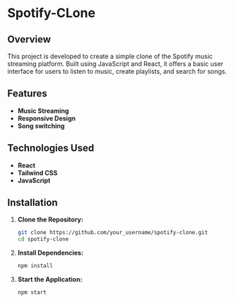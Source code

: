 # Spotify-CLone

## Overview
This project is developed to create a simple clone of the Spotify music streaming platform. Built using JavaScript and React, it offers a basic user interface for users to listen to music, create playlists, and search for songs.

## Features
- **Music Streaming**
- **Responsive Design**
- **Song switching**

## Technologies Used
- **React**
- **Tailwind CSS**
- **JavaScript**
  

## Installation
1. **Clone the Repository:**
   ```bash
   git clone https://github.com/your_username/spotify-clone.git
   cd spotify-clone
2. **Install Dependencies:**
   ```bash
   npm install
3. **Start the Application:**
   ```bash
   npm start

